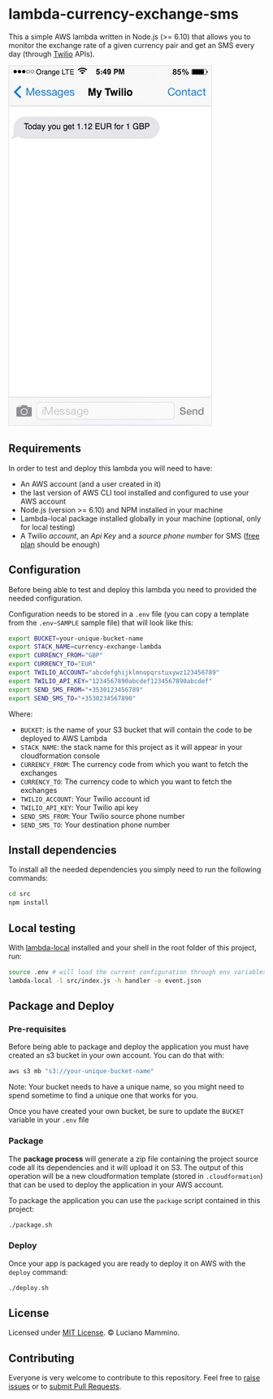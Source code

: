 # lambda-currency-exchange-sms

This a simple AWS lambda written in Node.js (>= 6.10) that allows you to monitor the exchange rate of a given currency pair and get an SMS every day (through [Twilio](https://www.twilio.com) APIs).

![Sample message received every day (Today you get 1.12 EUR for 1 GBP)](/image.jpg)


## Requirements

In order to test and deploy this lambda you will need to have:

- An AWS account (and a user created in it)
- the last version of AWS CLI tool installed and configured to use your AWS account
- Node.js (version >= 6.10) and NPM installed in your machine
- Lambda-local package installed globally in your machine (optional, only for local testing)
- A Twilio *account*, an *Api Key* and a *source phone number* for SMS ([free plan](https://www.twilio.com) should be enough)


## Configuration

Before being able to test and deploy this lambda you need to provided the needed configuration.

Configuration needs to be stored in a `.env` file (you can copy a template from the `.env~SAMPLE` sample file) that will look like this:

```bash
export BUCKET=your-unique-bucket-name
export STACK_NAME=currency-exchange-lambda
export CURRENCY_FROM="GBP"
export CURRENCY_TO="EUR"
export TWILIO_ACCOUNT="abcdefghijklmnopqrstuxywz123456789"
export TWILIO_API_KEY="1234567890abcdef1234567890abcdef"
export SEND_SMS_FROM="+3530123456789"
export SEND_SMS_TO="+3530234567890"
```

Where:

 - `BUCKET`: is the name of your S3 bucket that will contain the code to be deployed to AWS Lambda
 - `STACK_NAME`: the stack name for this project as it will appear in your cloudformation console
 - `CURRENCY_FROM`: The currency code from which you want to fetch the exchanges
 - `CURRENCY_TO`: The currency code to which you want to fetch the exchanges
 - `TWILIO_ACCOUNT`: Your Twilio account id
 - `TWILIO_API_KEY`: Your Twilio api key
 - `SEND_SMS_FROM`: Your Twilio source phone number
 - `SEND_SMS_TO`: Your destination phone number


## Install dependencies

To install all the needed dependencies you simply need to run the following commands:

```bash
cd src
npm install
```


## Local testing

With [lambda-local](https://www.npmjs.com/package/lambda-local) installed and your shell in the root folder of this project, run:

```bash
source .env # will load the current configuration through env variables
lambda-local -l src/index.js -h handler -e event.json
```


## Package and Deploy

### Pre-requisites

Before being able to package and deploy the application you must have created an s3 bucket in your own account. You can do that with:

```bash
aws s3 mb "s3://your-unique-bucket-name"
```

Note: Your bucket needs to have a unique name, so you might need to spend sometime to find a unique one that works for you.

Once you have created your own bucket, be sure to update the `BUCKET` variable in your `.env` file


### Package

The **package process** will generate a zip file containing the project source code all its dependencies and it will upload it on S3. The output of this operation will be a new cloudformation template (stored in `.cloudformation`) that can be used to deploy the application in your AWS account.

To package the application you can use the `package` script contained in this project:

```bash
./package.sh
```

### Deploy

Once your app is packaged you are ready to deploy it on AWS with the `deploy` command:

```bash
./deploy.sh
```


## License

Licensed under [MIT License](/LICENSE). © Luciano Mammino.


## Contributing

Everyone is very welcome to contribute to this repository. Feel free to [raise issues](/issues) or to [submit Pull Requests](/pulls).
